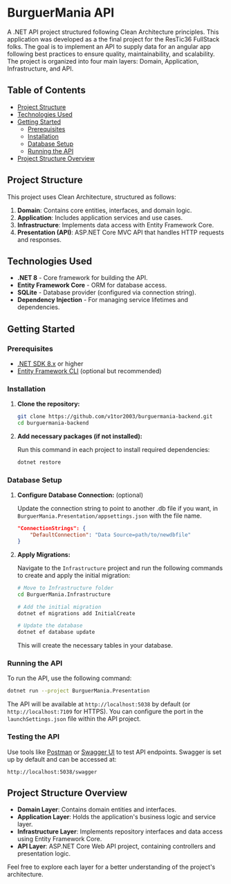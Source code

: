 # BurguerMania API

A .NET API project structured following Clean Architecture principles. This application was developed as a the final project for the ResTic36 FullStack folks. The goal is to implement an API to supply data for an angular app following best practices to ensure quality, maintainability, and scalability. The project is organized into four main layers: Domain, Application, Infrastructure, and API.

## Table of Contents

- [Project Structure](#project-structure)
- [Technologies Used](#technologies-used)
- [Getting Started](#getting-started)
  - [Prerequisites](#prerequisites)
  - [Installation](#installation)
  - [Database Setup](#database-setup)
  - [Running the API](#running-the-api)
- [Project Structure Overview](#project-structure-overview)

## Project Structure

This project uses Clean Architecture, structured as follows:

1. **Domain**: Contains core entities, interfaces, and domain logic.
2. **Application**: Includes application services and use cases.
3. **Infrastructure**: Implements data access with Entity Framework Core.
4. **Presentation (API)**: ASP.NET Core MVC API that handles HTTP requests and responses.

## Technologies Used

- **.NET 8** - Core framework for building the API.
- **Entity Framework Core** - ORM for database access.
- **SQLite** - Database provider (configured via connection string).
- **Dependency Injection** - For managing service lifetimes and dependencies.
  
## Getting Started

### Prerequisites

- [.NET SDK 8.x](https://dotnet.microsoft.com/download) or higher
- [Entity Framework CLI](https://docs.microsoft.com/en-us/ef/core/cli/dotnet) (optional but recommended)

### Installation

1. **Clone the repository:**

    ```bash
    git clone https://github.com/v1tor2003/burguermania-backend.git
    cd burguermania-backend
    ```

2. **Add necessary packages (if not installed):**

   Run this command in each project to install required dependencies:

    ```bash
    dotnet restore
    ```

### Database Setup

1. **Configure Database Connection:** (optional)

   Update the connection string to point to another .db file if you want, in `BurguerMania.Presentation/appsettings.json` with the file name.

   ```json
   "ConnectionStrings": {
       "DefaultConnection": "Data Source=path/to/newdbfile"
   }
   ```

2. **Apply Migrations:**

   Navigate to the `Infrastructure` project and run the following commands to create and apply the initial migration:

    ```bash
    # Move to Infrastructure folder
    cd BurguerMania.Infrastructure

    # Add the initial migration
    dotnet ef migrations add InitialCreate

    # Update the database
    dotnet ef database update
    ```

   This will create the necessary tables in your database.

### Running the API

To run the API, use the following command:

```bash
dotnet run --project BurguerMania.Presentation
```

The API will be available at `http://localhost:5038` by default (or `http://localhost:7109` for HTTPS). You can configure the port in the `launchSettings.json` file within the API project.

### Testing the API

Use tools like [Postman](https://www.postman.com/) or [Swagger UI](https://swagger.io/tools/swagger-ui/) to test API endpoints. Swagger is set up by default and can be accessed at:

```
http://localhost:5038/swagger
```

## Project Structure Overview

- **Domain Layer**: Contains domain entities and interfaces.
- **Application Layer**: Holds the application's business logic and service layer.
- **Infrastructure Layer**: Implements repository interfaces and data access using Entity Framework Core.
- **API Layer**: ASP.NET Core Web API project, containing controllers and presentation logic.

Feel free to explore each layer for a better understanding of the project's architecture.

